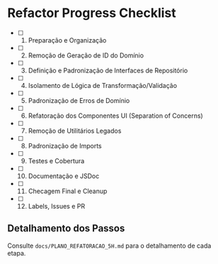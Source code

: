 # Refactor Progress Checklist

- [ ] 1. Preparação e Organização
- [ ] 2. Remoção de Geração de ID do Domínio
- [ ] 3. Definição e Padronização de Interfaces de Repositório
- [ ] 4. Isolamento de Lógica de Transformação/Validação
- [ ] 5. Padronização de Erros de Domínio
- [ ] 6. Refatoração dos Componentes UI (Separation of Concerns)
- [ ] 7. Remoção de Utilitários Legados
- [ ] 8. Padronização de Imports
- [ ] 9. Testes e Cobertura
- [ ] 10. Documentação e JSDoc
- [ ] 11. Checagem Final e Cleanup
- [ ] 12. Labels, Issues e PR

## Detalhamento dos Passos

Consulte `docs/PLANO_REFATORACAO_5H.md` para o detalhamento de cada etapa.
